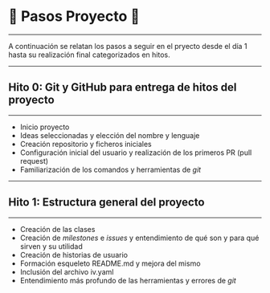 
# :mans_shoe: Pasos Proyecto :mans_shoe:

---
A continuación se relatan los pasos a seguir en el pryecto desde el día 1 hasta su realización final categorizados en hitos.

***

## Hito 0: Git y GitHub para entrega de hitos del proyecto

---
- Inicio proyecto
- Ideas seleccionadas y elección del nombre y lenguaje
- Creación repositorio y ficheros iniciales
- Configuración inicial del usuario y realización de los primeros PR (pull request)
- Familiarización de los comandos y herramientas de *git*


***

## Hito 1: Estructura general del proyecto

---
- Creación de las clases
- Creación de *milestones* e *issues* y entendimiento de qué son y para qué sirven y su utilidad
- Creación de historias de usuario
- Formación esqueleto README.md y mejora del mismo
- Inclusión del archivo iv.yaml
- Entendimiento más profundo de las herramientas y errores de *git*

